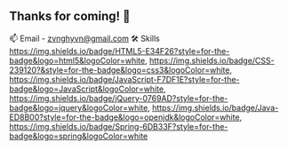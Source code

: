 ## Thanks for coming! 🤗

📫 Email - zvnghyvn@gmail.com
🛠️ Skills
https://img.shields.io/badge/HTML5-E34F26?style=for-the-badge&logo=html5&logoColor=white,
https://img.shields.io/badge/CSS-239120?&style=for-the-badge&logo=css3&logoColor=white,
https://img.shields.io/badge/JavaScript-F7DF1E?style=for-the-badge&logo=JavaScript&logoColor=white,
https://img.shields.io/badge/jQuery-0769AD?style=for-the-badge&logo=jquery&logoColor=white,
https://img.shields.io/badge/Java-ED8B00?style=for-the-badge&logo=openjdk&logoColor=white,
https://img.shields.io/badge/Spring-6DB33F?style=for-the-badge&logo=spring&logoColor=white

<!--
**zvnghyvn/zvnghyvn** is a ✨ _special_ ✨ repository because its `README.md` (this file) appears on your GitHub profile.

Here are some ideas to get you started:

- 🔭 I’m currently working on ...
- 🌱 I’m currently learning ...
- 👯 I’m looking to collaborate on ...
- 🤔 I’m looking for help with ...
- 💬 Ask me about ...
- 📫 How to reach me: ...
- 😄 Pronouns: ...
- ⚡ Fun fact: ...
-->
